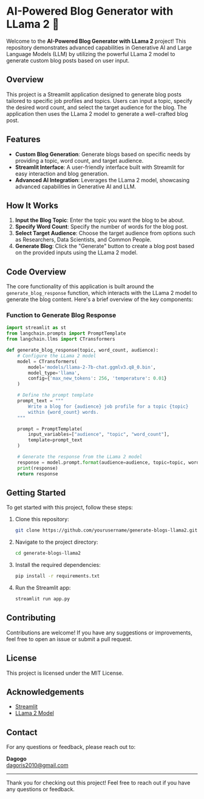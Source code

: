 # AI-Powered Blog Generator with LLama 2 🤖

Welcome to the **AI-Powered Blog Generator with LLama 2** project! This repository demonstrates advanced capabilities in Generative AI and Large Language Models (LLM) by utilizing the powerful LLama 2 model to generate custom blog posts based on user input.


## Overview

This project is a Streamlit application designed to generate blog posts tailored to specific job profiles and topics. Users can input a topic, specify the desired word count, and select the target audience for the blog. The application then uses the LLama 2 model to generate a well-crafted blog post.

## Features

- **Custom Blog Generation**: Generate blogs based on specific needs by providing a topic, word count, and target audience.
- **Streamlit Interface**: A user-friendly interface built with Streamlit for easy interaction and blog generation.
- **Advanced AI Integration**: Leverages the LLama 2 model, showcasing advanced capabilities in Generative AI and LLM.

## How It Works

1. **Input the Blog Topic**: Enter the topic you want the blog to be about.
2. **Specify Word Count**: Specify the number of words for the blog post.
3. **Select Target Audience**: Choose the target audience from options such as Researchers, Data Scientists, and Common People.
4. **Generate Blog**: Click the "Generate" button to create a blog post based on the provided inputs using the LLama 2 model.

## Code Overview

The core functionality of this application is built around the `generate_blog_response` function, which interacts with the LLama 2 model to generate the blog content. Here's a brief overview of the key components:

### Function to Generate Blog Response

```python
import streamlit as st
from langchain.prompts import PromptTemplate
from langchain.llms import CTransformers

def generate_blog_response(topic, word_count, audience):
    # Configure the LLama 2 model
    model = CTransformers(
        model='models/llama-2-7b-chat.ggmlv3.q8_0.bin',
        model_type='llama',
        config={'max_new_tokens': 256, 'temperature': 0.01}
    )

    # Define the prompt template
    prompt_text = """
        Write a blog for {audience} job profile for a topic {topic}
        within {word_count} words.
    """

    prompt = PromptTemplate(
        input_variables=["audience", "topic", "word_count"],
        template=prompt_text
    )

    # Generate the response from the LLama 2 model
    response = model.prompt.format(audience=audience, topic=topic, word_count=word_count)
    print(response)
    return response
  ```

## Getting Started

To get started with this project, follow these steps:

1. Clone this repository:
    ```bash
    git clone https://github.com/yourusername/generate-blogs-llama2.git
    ```
2. Navigate to the project directory:
    ```bash
    cd generate-blogs-llama2
    ```
3. Install the required dependencies:
    ```bash
    pip install -r requirements.txt
    ```
4. Run the Streamlit app:
    ```bash
    streamlit run app.py
    ```

## Contributing

Contributions are welcome! If you have any suggestions or improvements, feel free to open an issue or submit a pull request.

## License

This project is licensed under the MIT License.
## Acknowledgements

- [Streamlit](https://streamlit.io/)
- [LLama 2 Model](https://github.com/facebookresearch/llama)

## Contact

For any questions or feedback, please reach out to:

**Dagogo**  
[dagoris2010@gmail.com](mailto:dagoris2010@gmail.com)

---

Thank you for checking out this project! Feel free to reach out if you have any questions or feedback.
